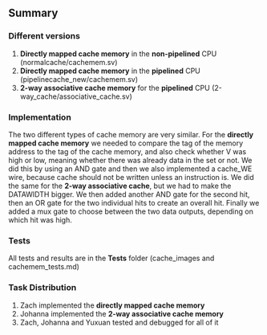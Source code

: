 ## Summary

### Different versions
1. **Directly mapped cache memory** in the **non-pipelined** CPU (normalcache/cachemem.sv)
2. **Directly mapped cache memory** in the **pipelined** CPU (pipelinecache_new/cachemem.sv)
3. **2-way associative cache memory** for the **pipelined** CPU (2-way_cache/associative_cache.sv)

### Implementation
The two different types of cache memory are very similar. 
For the **directly mapped cache memory** we needed to compare the tag of the memory address to the tag of the cache memory, and also check whether V was high or low, meaning whether there was already data in the set or not. We did this by using an AND gate and then we also implemented a cache_WE wire, because cache should not be written unless an instruction is.
We did the same for the **2-way associative cache**, but we had to make the DATAWIDTH bigger. We then added another AND gate for the second hit, then an OR gate for the two individual hits to create an overall hit. Finally we added a mux gate to choose between the two data outputs, depending on which hit was high.

### Tests
All tests and results are in the **Tests** folder (cache_images and cachemem_tests.md)

### Task Distribution
1. Zach implemented the **directly mapped cache memory**
2. Johanna implemented the **2-way associative cache memory**
3. Zach, Johanna and Yuxuan tested and debugged for all of it